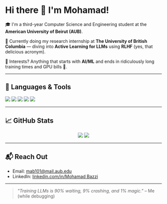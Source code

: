 # Hi there 👋 I'm Mohamad!

🎓 I'm a third-year Computer Science and Engineering student at the **American University of Beirut (AUB)**.

🧠 Currently doing my research internship at **The University of British Columbia** — diving into **Active Learning for LLMs** using **RLHF** (yes, that delicious acronym).

🌟 Interests? Anything that starts with **AI/ML** and ends in ridiculously long training times and GPU bills 💸.

---

## 🔧 Languages & Tools

<p>
  <img src="https://img.shields.io/badge/Python-3670A0?style=for-the-badge&logo=python&logoColor=ffdd54" />
  <img src="https://img.shields.io/badge/TensorFlow-FF6F00?style=for-the-badge&logo=tensorflow&logoColor=white" />
  <img src="https://img.shields.io/badge/PyTorch-EE4C2C?style=for-the-badge&logo=PyTorch&logoColor=white" />
  <img src="https://img.shields.io/badge/Transformers-huggingface-yellow?style=for-the-badge&logo=huggingface&logoColor=white" />
  <img src="https://img.shields.io/badge/GitHub-181717?style=for-the-badge&logo=github&logoColor=white" />
</p>

---

## 📈 GitHub Stats

<p align="center">
  <img src="https://github-readme-stats.vercel.app/api?username=Moe-Zbeeb&show_icons=true&theme=radical" />
  <img src="https://streak-stats.demolab.com?user=Moe-Zbeeb&theme=tokyonight&hide_border=true" />
</p>

---

## 📬 Reach Out

- Email: [mab101@mail.aub.edu](mailto:mab101@mail.aub.edu)
- LinkedIn: [linkedin.com/in/Mohamad Bazzi](https://www.linkedin.com/in/mohamad-bazzi-36b329264/)

---

> _"Training LLMs is 90% waiting, 9% crashing, and 1% magic."_ – Me (while debugging)
